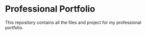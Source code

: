 # Professional Portfolio
This repository contains all the files and project for my professional portfolio.